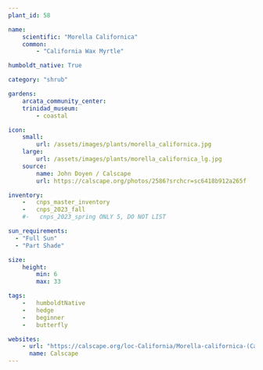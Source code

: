 ```yaml
---
plant_id: 58

name: 
    scientific: "Morella Californica"
    common: 
        - "California Wax Myrtle" 

humboldt_native: True

category: "shrub"

gardens: 
    arcata_community_center:
    trinidad_museum:
        - coastal

icon: 
    small: 
        url: /assets/images/plants/morella_californica.jpg
    large: 
        url: /assets/images/plants/morella_californica_lg.jpg
    source: 
        name: John Doyen / Calscape
        url: https://calscape.org/photos/2586?srchcr=sc6418b912a265f

inventory: 
    -   cnps_master_inventory
    -   cnps_2023_fall
    #-   cnps_2023_spring ONLY 5, DO NOT LIST

sun_requirements:
  - "Full Sun"
  - "Part Shade"

size:
    height: 
        min: 6
        max: 33

tags:  
    -   humboldtNative
    -   hedge
    -   beginner
    -   butterfly

websites: 
    - url: "https://calscape.org/loc-California/Morella-californica-(California-Wax-Myrtle)"
      name: Calscape
---
```

